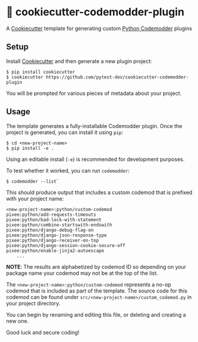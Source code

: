 # 🔌 cookiecutter-codemodder-plugin

A [Cookiecutter](https://github.com/cookiecutter/cookiecutter) template for generating custom [Python Codemodder](https://github.com/pixee/codemodder-python) plugins

## Setup

Install [Cookiecutter](https://github.com/cookiecutter/cookiecutter) and then generate a new plugin project:
```
$ pip install cookiecutter
$ cookiecutter https://github.com/pytest-dev/cookiecutter-codemodder-plugin
```

You will be prompted for various pieces of metadata about your project.

## Usage

The template generates a fully-installable Codemodder plugin. Once the project is generated, you can install it using `pip`:
```
$ cd <new-project-name>
$ pip install -e .
```

Using an editable install (`-e`) is recommended for development purposes.

To test whether it worked, you can run `codemodder`:
```
$ codemodder --list`
```

This should produce output that includes a custom codemod that is prefixed with your project name:
```
<new-project-name>:python/custom-codemod
pixee:python/add-requests-timeouts
pixee:python/bad-lock-with-statement
pixee:python/combine-startswith-endswith
pixee:python/django-debug-flag-on
pixee:python/django-json-response-type
pixee:python/django-receiver-on-top
pixee:python/django-session-cookie-secure-off
pixee:python/enable-jinja2-autoescape
    ...
```

**NOTE**: The results are alphabetized by codemod ID so depending on your package name your codemod may not be at the top of the list.

The `<new-project-name>:python/custom-codemod` represents a no-op codemod that is included as part of the template. The source code for this codemod can be found under `src/<new-project-name>/custom_codemod.py` in your project directory.

You can begin by renaming and editing this file, or deleting and creating a new one.

Good luck and secure coding!
